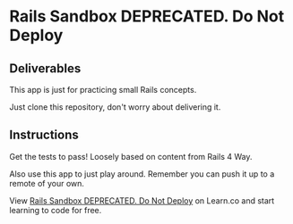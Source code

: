 

# Rails Sandbox DEPRECATED. Do Not Deploy

## Deliverables

This app is just for practicing small Rails concepts.

Just clone this repository, don't worry about delivering it.

## Instructions

Get the tests to pass! Loosely based on content from Rails 4 Way.

Also use this app to just play around.  Remember you can push it up to a
remote of your own.

<p data-visibility='hidden'>View <a href='https://learn.co/lessons/rails-sandbox' title='Rails Sandbox DEPRECATED. Do Not Deploy'>Rails Sandbox DEPRECATED. Do Not Deploy</a> on Learn.co and start learning to code for free.</p>

